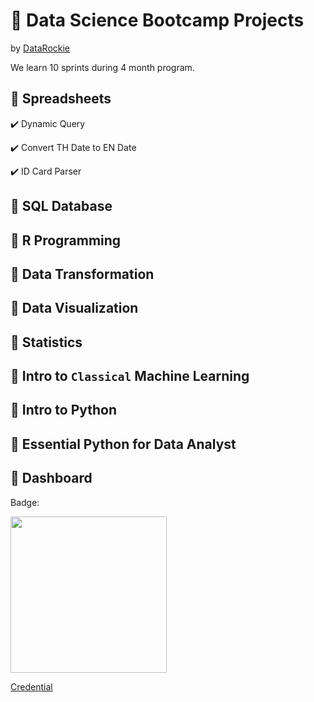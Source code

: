 # 🧠 Data Science Bootcamp Projects
by [DataRockie](https://datarockie.com/)

We learn 10 sprints during 4 month program.

## 🐇 Spreadsheets
✔️ Dynamic Query

✔️ Convert TH Date to EN Date

✔️ ID Card Parser

## 🐇 SQL Database
## 🐇 R Programming
## 🐇 Data Transformation
## 🐇 Data Visualization
## 🐇 Statistics
## 🐇 Intro to `Classical` Machine Learning
## 🐇 Intro to Python
## 🐇 Essential Python for Data Analyst
## 🐇 Dashboard

Badge:

<img src="https://user-images.githubusercontent.com/124515587/220019772-64501e1a-b62e-45ac-8ec1-3b8dbb6cf0a5.png" width="250" height = "250">

[Credential](https://badgr.com/public/assertions/wIh72sh-Q02XSnQMCCjXyw)
